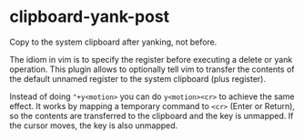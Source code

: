 # clipboard-yank-post

Copy to the system clipboard after yanking, not before.

The idiom in vim is to specify the register before executing a delete or yank
operation. This plugin allows to optionally tell vim to transfer the contents
of the default unnamed register to the system clipboard (plus register).

Instead of doing `"+y<motion>` you can do `y<motion><cr>` to achieve the same
effect. It works by mapping a temporary command to `<cr>` (Enter or Return),
so the contents are transferred to the clipboard and the key is unmapped.
If the cursor moves, the key is also unmapped.
